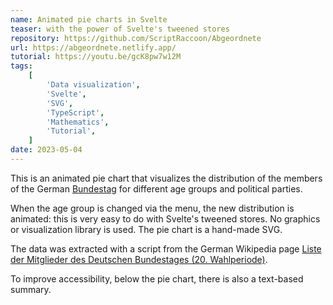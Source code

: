 ```yaml
---
name: Animated pie charts in Svelte
teaser: with the power of Svelte's tweened stores
repository: https://github.com/ScriptRaccoon/Abgeordnete
url: https://abgeordnete.netlify.app/
tutorial: https://youtu.be/gcK8pw7w12M
tags:
    [
        'Data visualization',
        'Svelte',
        'SVG',
        'TypeScript',
        'Mathematics',
        'Tutorial',
    ]
date: 2023-05-04
---
```


This is an animated pie chart that visualizes the distribution of the members of the German [Bundestag](https://de.wikipedia.org/wiki/Deutscher_Bundestag) for different age groups and political parties.

When the age group is changed via the menu, the new distribution is animated: this is very easy to do with Svelte's tweened stores. No graphics or visualization library is used. The pie chart is a hand-made SVG.

The data was extracted with a script from the German Wikipedia page [Liste der Mitglieder des Deutschen Bundestages (20. Wahlperiode)](https://de.wikipedia.org/wiki/Liste_der_Mitglieder_des_Deutschen_Bundestages_%2820._Wahlperiode%29).

To improve accessibility, below the pie chart, there is also a text-based summary.
